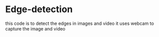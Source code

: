# Edge-detection
this code is to detect the edges in images and video
it uses webcam to capture the image and video
